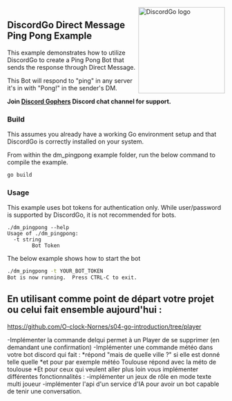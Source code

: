 <img align="right" alt="DiscordGo logo" src="/docs/img/discordgo.svg" width="200">

## DiscordGo Direct Message Ping Pong Example

This example demonstrates how to utilize DiscordGo to create a Ping Pong Bot
that sends the response through Direct Message.

This Bot will respond to "ping" in any server it's in with "Pong!" in the
sender's DM.

**Join [Discord Gophers](https://discord.gg/0f1SbxBZjYoCtNPP)
Discord chat channel for support.**

### Build

This assumes you already have a working Go environment setup and that
DiscordGo is correctly installed on your system.

From within the dm_pingpong example folder, run the below command to compile the
example.

```sh
go build
```

### Usage

This example uses bot tokens for authentication only. While user/password is
supported by DiscordGo, it is not recommended for bots.

```
./dm_pingpong --help
Usage of ./dm_pingpong:
  -t string
        Bot Token
```

The below example shows how to start the bot

```sh
./dm_pingpong -t YOUR_BOT_TOKEN
Bot is now running.  Press CTRL-C to exit.
```


## En utilisant comme point de départ votre projet ou celui fait ensemble aujourd'hui :
https://github.com/O-clock-Nornes/s04-go-introduction/tree/player

-Implémenter la commande delqui permet à un Player de se supprimer (en demandant une confirmation)
-Implémenter une commande météo dans votre bot discord qui fait :
*répond "mais de quelle ville ?" si elle est donné telle quelle
*et pour par exemple météo Toulouse répond avec la méto de toulouse
*Et pour ceux qui veulent aller plus loin vous implémenter différentes fonctionnalités :
-implémenter un jeux de rôle en mode texte multi joueur
-implémenter l'api d'un service d'IA pour avoir un bot capable de tenir une conversation.